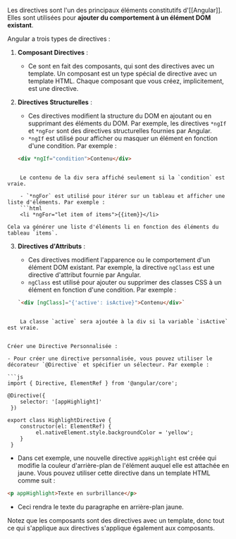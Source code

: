 Les directives sont l'un des principaux éléments constitutifs d'[[Angular]]. Elles sont utilisées pour **ajouter du comportement à un élément DOM existant**.

Angular a trois types de directives :

1. **Composant Directives** :
    
    - Ce sont en fait des composants, qui sont des directives avec un template. Un composant est un type spécial de directive avec un template HTML. Chaque composant que vous créez, implicitement, est une directive.
    
2. **Directives Structurelles** :
    
    - Ces directives modifient la structure du DOM en ajoutant ou en supprimant des éléments du DOM. Par exemple, les directives `*ngIf` et `*ngFor` sont des directives structurelles fournies par Angular. 
    - `*ngIf` est utilisé pour afficher ou masquer un élément en fonction d'une condition. Par exemple :
    ```html
    <div *ngIf="condition">Contenu</div>
```
    
    Le contenu de la div sera affiché seulement si la `condition` est vraie.
    
    - `*ngFor` est utilisé pour itérer sur un tableau et afficher une liste d'éléments. Par exemple :
    ```html
    <li *ngFor="let item of items">{{item}}</li>
```
    
    
    Cela va générer une liste d'éléments li en fonction des éléments du tableau `items`.
    
3. **Directives d'Attributs** :
    
    - Ces directives modifient l'apparence ou le comportement d'un élément DOM existant. Par exemple, la directive `ngClass` est une directive d'attribut fournie par Angular.
    - `ngClass` est utilisé pour ajouter ou supprimer des classes CSS à un élément en fonction d'une condition. Par exemple :
	```html
	`<div [ngClass]="{'active': isActive}">Contenu</div>`
```
    
    La classe `active` sera ajoutée à la div si la variable `isActive` est vraie.
    

Créer une Directive Personnalisée :

- Pour créer une directive personnalisée, vous pouvez utiliser le décorateur `@Directive` et spécifier un sélecteur. Par exemple :

```js
import { Directive, ElementRef } from '@angular/core';

@Directive({  
    selector: '[appHighlight]'
 })
 
export class HighlightDirective {
    constructor(el: ElementRef) {
         el.nativeElement.style.backgroundColor = 'yellow';
    }
 }
```

- Dans cet exemple, une nouvelle directive `appHighlight` est créée qui modifie la couleur d'arrière-plan de l'élément auquel elle est attachée en jaune. Vous pouvez utiliser cette directive dans un template HTML comme suit :

``` html
<p appHighlight>Texte en surbrillance</p>
```

- Ceci rendra le texte du paragraphe en arrière-plan jaune.

Notez que les composants sont des directives avec un template, donc tout ce qui s'applique aux directives s'applique également aux composants.